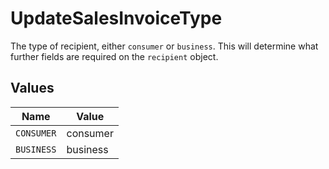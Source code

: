 # UpdateSalesInvoiceType

The type of recipient, either `consumer` or `business`. This will determine what further fields are
required on the `recipient` object.


## Values

| Name       | Value      |
| ---------- | ---------- |
| `CONSUMER` | consumer   |
| `BUSINESS` | business   |